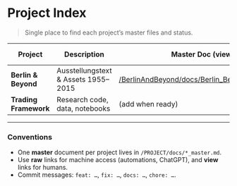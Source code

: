 # Project Index

> Single place to find each project’s master files and status.

| Project | Description | Master Doc (view) | Master Doc (raw) | Images | History | Status | Last Update |
|---|---|---|---|---|---|---|---|
| **Berlin & Beyond** | Ausstellungstext & Assets 1955–2015 | [/BerlinAndBeyond/docs/Berlin_Beyond_master.md](https://github.com/SherlockBS/project-masterfiles/blob/main/BerlinAndBeyond/docs/Berlin_Beyond_master.md) | https://raw.githubusercontent.com/SherlockBS/project-masterfiles/refs/heads/main/BerlinAndBeyond/docs/Berlin_Beyond_master.md | [/BerlinAndBeyond/images/](https://github.com/SherlockBS/project-masterfiles/tree/main/BerlinAndBeyond/images) | [/BerlinAndBeyond/meta/history.md](https://github.com/SherlockBS/project-masterfiles/blob/main/BerlinAndBeyond/meta/history.md) | active | <!-- updated by Action -->
| **Trading Framework** | Research code, data, notebooks | (add when ready) | (add when ready) | (add) | [/TradingFramework/meta/history.md](https://github.com/SherlockBS/project-masterfiles/blob/main/TradingFramework/meta/history.md) | planning | <!-- updated by Action -->

---

### Conventions
- One **master** document per project lives in `/PROJECT/docs/*_master.md`.
- Use **raw** links for machine access (automations, ChatGPT), and **view** links for humans.
- Commit messages: `feat: …`, `fix: …`, `docs: …`, `chore: …`.
